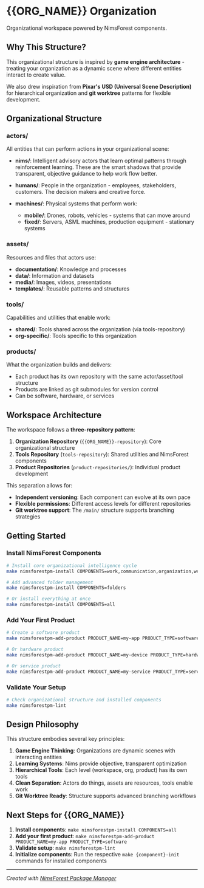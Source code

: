 # {{ORG_NAME}} Organization

Organizational workspace powered by NimsForest components.

## Why This Structure?

This organizational structure is inspired by **game engine architecture** - treating your organization as a dynamic scene where different entities interact to create value.

We also drew inspiration from **Pixar's USD (Universal Scene Description)** for hierarchical organization and **git worktree** patterns for flexible development.

## Organizational Structure

### actors/
All entities that can perform actions in your organizational scene:

- **nims/**: Intelligent advisory actors that learn optimal patterns through reinforcement learning. These are the smart shadows that provide transparent, objective guidance to help work flow better.

- **humans/**: People in the organization - employees, stakeholders, customers. The decision makers and creative force.

- **machines/**: Physical systems that perform work:
  - **mobile/**: Drones, robots, vehicles - systems that can move around
  - **fixed/**: Servers, ASML machines, production equipment - stationary systems

### assets/
Resources and files that actors use:

- **documentation/**: Knowledge and processes
- **data/**: Information and datasets
- **media/**: Images, videos, presentations
- **templates/**: Reusable patterns and structures

### tools/
Capabilities and utilities that enable work:

- **shared/**: Tools shared across the organization (via tools-repository)
- **org-specific/**: Tools specific to this organization

### products/
What the organization builds and delivers:

- Each product has its own repository with the same actor/asset/tool structure
- Products are linked as git submodules for version control
- Can be software, hardware, or services

## Workspace Architecture

The workspace follows a **three-repository pattern**:

1. **Organization Repository** (`{{ORG_NAME}}-repository`): Core organizational structure
2. **Tools Repository** (`tools-repository`): Shared utilities and NimsForest components
3. **Product Repositories** (`product-repositories/`): Individual product development

This separation allows for:
- **Independent versioning**: Each component can evolve at its own pace
- **Flexible permissions**: Different access levels for different repositories
- **Git worktree support**: The `/main/` structure supports branching strategies

## Getting Started

### Install NimsForest Components

```bash
# Install core organizational intelligence cycle
make nimsforestpm-install COMPONENTS=work,communication,organization,webstack

# Add advanced folder management
make nimsforestpm-install COMPONENTS=folders

# Or install everything at once
make nimsforestpm-install COMPONENTS=all
```

### Add Your First Product

```bash
# Create a software product
make nimsforestpm-add-product PRODUCT_NAME=my-app PRODUCT_TYPE=software

# Or hardware product
make nimsforestpm-add-product PRODUCT_NAME=my-device PRODUCT_TYPE=hardware

# Or service product
make nimsforestpm-add-product PRODUCT_NAME=my-service PRODUCT_TYPE=service
```

### Validate Your Setup

```bash
# Check organizational structure and installed components
make nimsforestpm-lint
```

## Design Philosophy

This structure embodies several key principles:

1. **Game Engine Thinking**: Organizations are dynamic scenes with interacting entities
2. **Learning Systems**: Nims provide objective, transparent optimization
3. **Hierarchical Tools**: Each level (workspace, org, product) has its own tools
4. **Clean Separation**: Actors do things, assets are resources, tools enable work
5. **Git Worktree Ready**: Structure supports advanced branching workflows

## Next Steps for {{ORG_NAME}}

1. **Install components**: `make nimsforestpm-install COMPONENTS=all`
2. **Add your first product**: `make nimsforestpm-add-product PRODUCT_NAME=my-app PRODUCT_TYPE=software`
3. **Validate setup**: `make nimsforestpm-lint`
4. **Initialize components**: Run the respective `make {component}-init` commands for installed components

---

*Created with [NimsForest Package Manager](https://github.com/nimsforest/nimsforestpackagemanager)*